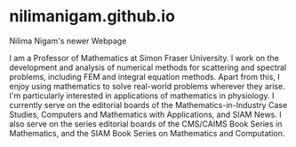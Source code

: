 # nilimanigam.github.io
Nilima Nigam's newer Webpage



I am a Professor of Mathematics at Simon Fraser University. I work on the development and analysis of numerical methods for scattering and spectral problems, including FEM and integral equation methods. Apart from this, I enjoy using mathematics to solve real-world problems wherever they arise. I'm particularly interested in applications of mathematics in physiology.
I currently serve on the editorial boards of the Mathematics-in-Industry Case Studies, Computers and Mathematics with Applications, and SIAM News. I also serve on the series editorial boards of the CMS/CAIMS Book Series in Mathematics, and the SIAM Book Series on Mathematics and Computation.

